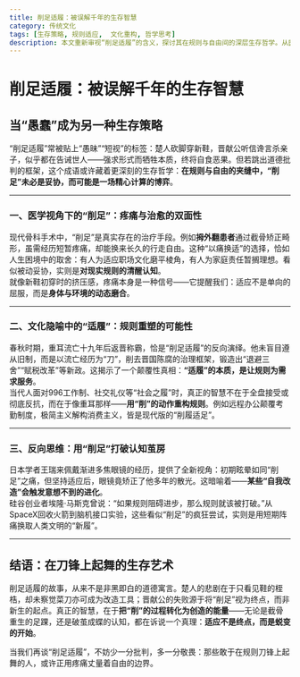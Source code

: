 ```yaml
---
title: 削足适履：被误解千年的生存智慧
category: 传统文化
tags: [生存策略, 规则适应,  文化重构, 哲学思考]
description: 本文重新审视“削足适履”的含义，探讨其在规则与自由间的深层生存哲学。从医学视角看，“削足”如同治疗手段，通过短期痛苦换取长期适应；文化隐喻中，“适履”揭示了规则应为需求服务的真相，鼓励用创新重构规则；反向思维中，“削足”象征打破认知茧房，触发进化。结语强调适应不是终点而是蜕变的开始，呼吁尊重那些敢于在规则边缘探索的人。
---
```

# 削足适履：被误解千年的生存智慧  

## 当“愚蠢”成为另一种生存策略  

“削足适履”常被贴上“愚昧”“短视”的标签：楚人砍脚穿新鞋，晋献公听信谗言杀亲子，似乎都在告诫世人——强求形式而牺牲本质，终将自食恶果。但若跳出道德批判的框架，这个成语或许藏着更深刻的生存哲学：**在规则与自由的夹缝中，“削足”未必是妥协，而可能是一场精心计算的博弈**。  

---

### 一、医学视角下的“削足”：疼痛与治愈的双面性  
现代骨科手术中，“削足”是真实存在的治疗手段。例如**拇外翻患者**通过截骨矫正畸形，虽需经历短暂疼痛，却能换来长久的行走自由。这种“以痛换适”的选择，恰如人生困境中的取舍：有人为适应职场文化磨平棱角，有人为家庭责任暂搁理想。看似被动妥协，实则是**对现实规则的清醒认知**。  
就像新鞋初穿时的挤压感，疼痛本身是一种信号——它提醒我们：适应不是单向的屈服，而是**身体与环境的动态磨合**。  

---

### 二、文化隐喻中的“适履”：规则重塑的可能性  
春秋时期，重耳流亡十九年后返晋称霸，恰是“削足适履”的反向演绎。他未盲目遵从旧制，而是以流亡经历为“刀”，削去晋国陈腐的治理框架，锻造出“退避三舍”“赋税改革”等新政。这揭示了一个颠覆性真相：**“适履”的本质，是让规则为需求服务**。  
当代人面对996工作制、社交礼仪等“社会之履”时，真正的智慧不在于全盘接受或彻底反抗，而在于像重耳那样——**用“削”的动作重构规则**。例如远程办公颠覆考勤制度，极简主义解构消费主义，皆是现代版的“削履适足”。  

---

### 三、反向思维：用“削足”打破认知茧房  
日本学者王瑞来佩戴渐进多焦眼镜的经历，提供了全新视角：初期眩晕如同“削足”之痛，但坚持适应后，眼镜竟矫正了他多年的散光。这暗喻着——**某些“自我改造”会触发意想不到的进化**。  
硅谷创业者埃隆·马斯克曾说：“如果规则阻碍进步，那么规则就该被打破。”从SpaceX回收火箭到脑机接口实验，这些看似“削足”的疯狂尝试，实则是用短期阵痛换取人类文明的“新履”。  

---

## 结语：在刀锋上起舞的生存艺术  
削足适履的故事，从来不是非黑即白的道德寓言。楚人的悲剧在于只看见鞋的桎梏，却未察觉菜刀亦可成为改造工具；晋献公的失败源于将“削足”视为终点，而非新生的起点。真正的智慧，在于**把“削”的过程转化为创造的能量**——无论是截骨重生的足踝，还是破茧成蝶的认知，都在诉说一个真理：**适应不是终点，而是蜕变的开始**。  

当我们再谈“削足适履”，不妨少一分批判，多一分敬畏：那些敢于在规则刀锋上起舞的人，或许正用疼痛丈量着自由的边界。